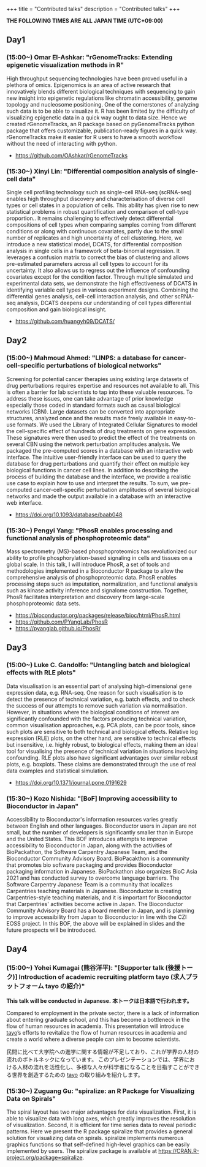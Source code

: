 +++
title = "Contributed talks"
description = "Contributed talks"
+++

**THE FOLLOWING TIMES ARE ALL JAPAN TIME (UTC+09:00)**

## Day1

### (15:00~) Omar El-Ashkar: "rGenomeTracks: Extending epigenetic visualization methods in R"

High throughput sequencing technologies have been proved useful in a plethora of omics. Epigenomics is an area of active research that innovatively blends different biological techniques with sequencing to gain new insight into epigenetic regulations like chromatin accessibility, genome topology and nucleosome positioning. One of the cornerstones of analyzing such data is to be able to visualize it. R has been limited by the difficulty of visualizing epigenetic data in a quick way ought to data size. Hence we created rGenomeTracks, an R package based on pyGenomeTracks python package that offers customizable, publication-ready figures in a quick way. rGenomeTracks make it easier for R users to have a smooth workflow without the need of interacting with python.

- https://github.com/OAshkar/rGenomeTracks

### (15:30~) Xinyi Lin: "Differential composition analysis of single-cell data"

Single cell profiling technology such as single-cell RNA-seq (scRNA-seq) enables high throughput discovery and characterisation of diverse cell types or cell states in a population of cells. This ability has given rise to new statistical problems in robust quantification and comparison of cell-type proportion.. It remains challenging to effectively detect differential compositions of cell types when comparing samples coming from different conditions or along with continuous covariates, partly due to the small number of replicates and high uncertainty of cell clustering. Here, we introduce a new statistical model, DCATS, for differential composition analysis in single cells in a framework of beta-binomial regression. It leverages a confusion matrix to correct the bias of clustering and allows pre-estimated parameters across all cell types to account for its uncertainty. It also allows us to regress out the influence of confounding covariates except for the condition factor. Through multiple simulated and experimental data sets, we demonstrate the high effectiveness of DCATS in identifying variable cell types in various experiment designs. Combining the differential genes analysis, cell-cell interaction analysis, and other scRNA-seq analysis, DCATS deepens our understanding of cell types differential composition and gain biological insight.

- https://github.com/huangyh09/DCATS/

## Day2

### (15:00~) Mahmoud Ahmed: "LINPS: a database for cancer-cell-specific perturbations of biological networks"

Screening for potential cancer therapies using existing large datasets of drug perturbations requires expertise and resources not available to all.
This is often a barrier for lab scientists to tap into these valuable resources.
To address these issues, one can take advantage of prior knowledge especially those coded in standard formats such as causal biological networks (CBN).
Large datasets can be converted into appropriate structures, analyzed once and the results made freely available in easy-to-use formats.
We used the Library of Integrated Cellular Signatures to model the cell-specific effect of hundreds of drug treatments on gene expression.
These signatures were then used to predict the effect of the treatments on several CBN using the network perturbation amplitudes analysis.
We packaged the pre-computed scores in a database with an interactive web interface.
The intuitive user-friendly interface can be used to query the database for drug perturbations and quantify their effect on multiple key biological functions in cancer cell lines.
In addition to describing the process of building the database and the interface, we provide a realistic use case to explain how to use and interpret the results.
To sum, we pre-computed cancer-cell-specific perturbation amplitudes of several biological networks and made the output available in a database with an interactive web interface.

- https://doi.org/10.1093/database/baab048

### (15:30~) Pengyi Yang: "PhosR enables processing and functional analysis of phosphoproteomic data"

Mass spectrometry (MS)-based phosphoproteomics has revolutionized our ability to profile phosphorylation-based signaling in cells and tissues on a global scale.
In this talk, I will introduce PhosR, a set of tools and methodologies implemented in a Bioconductor R package to allow the comprehensive analysis of phosphoproteomic data.
PhosR enables processing steps such as imputation, normalization, and functional analysis such as kinase activity inference and signalome construction.
Together, PhosR facilitates interpretation and discovery from large-scale phosphoproteomic data sets.

- https://bioconductor.org/packages/release/bioc/html/PhosR.html
- https://github.com/PYangLab/PhosR
- https://pyanglab.github.io/PhosR/

## Day3

### (15:00~) Luke C. Gandolfo: "Untangling batch and biological effects with RLE plots"

Data visualisation is an essential part of analysing high-dimensional gene expression data, e.g. RNA-seq. One reason for such visualisation is to detect the presence of technical variation, e.g. batch effects, and to check the success of our attempts to remove such variation via normalisation.
However, in situations where the biological conditions of interest are significantly confounded with the factors producing technical variation, common visualisation approaches, e.g. PCA plots, can be poor tools, since such plots are sensitive to both technical and biological effects.
Relative log expression (RLE) plots, on the other hand, are sensitive to technical effects but insensitive, i.e. highly robust, to biological effects, making them an ideal tool for visualising the presence of technical variation in situations involving confounding.
RLE plots also have significant advantages over similar robust plots, e.g. boxplots.
These claims are demonstrated through the use of real data examples and statistical simulation.

- https://doi.org/10.1371/journal.pone.0191629

### (15:30~) Kozo Nishida: "[BoF] Improving accessibility to Bioconductor in Japan"

Accessibility to Bioconductor's information resources varies greatly between English and other languages. Bioconductor users in Japan are not small, but the number of developers is significantly smaller than in Europe and the United States.
This BOF introduces attempts to improve accessibility to Bioconductor in Japan, along with the activities of BioPackathon, the Software Carpentry Japanese Team, and the Bioconductor Community Advisory Board.
BioPacakthon is a community that promotes bio software packaging and provides Bioconductor packaging information in Japanese. BioPackathon also organizes BioC Asia 2021 and has conducted survey to overcome language barriers.
The Software Carpentry Japanese Team is a community that localizes Carpentries teaching materials in Japanese.
Bioconductor is creating Carpentries-style teaching materials, and it is important for Bioconductor that Carpentries' activities become active in Japan.
The Bioconductor Community Advisory Board has a board member in Japan, and is planning to improve accessibility from Japan to Bioconductor in line with the CZI EOSS project.
In this BOF, the above will be explained in slides and the future prospects will be introduced.

## Day4

### (15:00~) Yohei Kumagai (熊谷洋平): "[Supporter talk (後援トーク)] Introduction of academic recruiting platform tayo (求人プラットフォーム tayo の紹介)"
**This talk will be conducted in Japanese.**
**本トークは日本語で行われます。**

Compared to employment in the private sector, there is a lack of information about entering graduate school, and this has become a bottleneck in the flow of human resources in academia.
This presentation will introduce [tayo](https://tayo.jp/)’s efforts to revitalize the flow of human resources in academia and create a world where a diverse people can aim to become scientists.

民間に比べて大学院への進学に関する情報が不足しており、これが学界の人材の流れのボトルネックになっています。
このプレゼンテーションでは、学界における人材の流れを活性化し、多様な人々が科学者になることを目指すことができる世界を創造するための [tayo](https://tayo.jp/) の取り組みを紹介します。
 
### (15:30~) Zuguang Gu: "spiralize: an R Package for Visualizing Data on Spirals"
 
The spiral layout has two major advantages for data visualization. First, it is able to visualize data with long axes, which greatly improves the resolution of visualization. Second, it is efficient for time series data to reveal periodic patterns. Here we present the R package spiralize that provides a general solution for visualizing data on spirals. spiralize implements numerous graphics functions so that self-defined high-level graphics can be easily implemented by users. The spiralize package is available at https://CRAN.R-project.org/package=spiralize.
